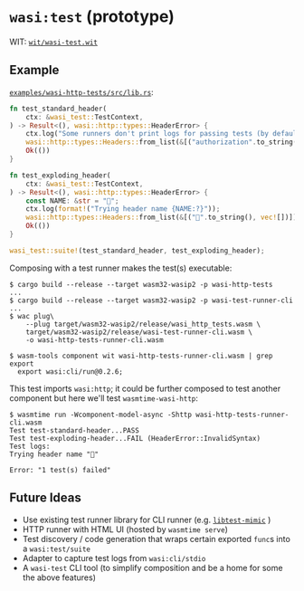 # `wasi:test` (prototype)

WIT: [`wit/wasi-test.wit`](./wit/wasi-test.wit)

## Example

[`examples/wasi-http-tests/src/lib.rs`](./examples/wasi-http-tests/src/lib.rs):
```rust
fn test_standard_header(
    ctx: &wasi_test::TestContext,
) -> Result<(), wasi::http::types::HeaderError> {
    ctx.log("Some runners don't print logs for passing tests (by default)");
    wasi::http::types::Headers::from_list(&[("authorization".to_string(), vec![])])?;
    Ok(())
}

fn test_exploding_header(
    ctx: &wasi_test::TestContext,
) -> Result<(), wasi::http::types::HeaderError> {
    const NAME: &str = "🤯";
    ctx.log(format!("Trying header name {NAME:?}"));
    wasi::http::types::Headers::from_list(&[("🤯".to_string(), vec![])])?;
    Ok(())
}

wasi_test::suite!(test_standard_header, test_exploding_header);

```

Composing with a test runner makes the test(s) executable:

```console
$ cargo build --release --target wasm32-wasip2 -p wasi-http-tests
...
$ cargo build --release --target wasm32-wasip2 -p wasi-test-runner-cli
...
$ wac plug\
    --plug target/wasm32-wasip2/release/wasi_http_tests.wasm \
    target/wasm32-wasip2/release/wasi-test-runner-cli.wasm \
    -o wasi-http-tests-runner-cli.wasm

$ wasm-tools component wit wasi-http-tests-runner-cli.wasm | grep export
  export wasi:cli/run@0.2.6;
```

This test imports `wasi:http`; it could be further composed to test another
component but here we'll test `wasmtime-wasi-http`:

```
$ wasmtime run -Wcomponent-model-async -Shttp wasi-http-tests-runner-cli.wasm
Test test-standard-header...PASS
Test test-exploding-header...FAIL (HeaderError::InvalidSyntax)
Test logs:
Trying header name "🤯"

Error: "1 test(s) failed"
```

## Future Ideas

- Use existing test runner library for CLI runner (e.g.
  [`libtest-mimic`](https://docs.rs/libtest-mimic/0.8.1/libtest_mimic/) )
- HTTP runner with HTML UI (hosted by `wasmtime serve`)
- Test discovery / code generation that wraps certain exported `func`s into a `wasi:test/suite`
- Adapter to capture test logs from `wasi:cli/stdio`
- A `wasi-test` CLI tool (to simplify composition and be a home for some the above features)
